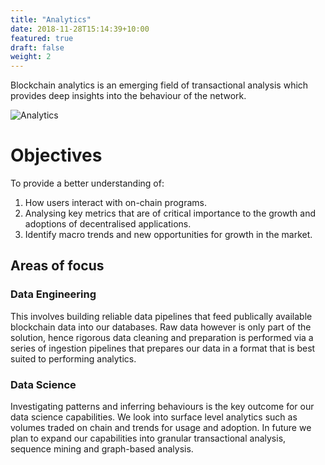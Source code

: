 ```yaml
---
title: "Analytics"
date: 2018-11-28T15:14:39+10:00
featured: true
draft: false
weight: 2
---
```


Blockchain analytics is an emerging field of transactional analysis which provides deep insights into the behaviour of the network.

![Analytics](https://source.unsplash.com/hpjSkU2UYSU)

# Objectives

To provide a better understanding of:

1. How users interact with on-chain programs.
2. Analysing key metrics that are of critical importance to the growth and adoptions of decentralised applications.
3. Identify macro trends and new opportunities for growth in the market.

## Areas of focus

### Data Engineering

This involves building reliable data pipelines that feed publically available blockchain data into our databases. Raw data however is only part of the solution, hence rigorous data cleaning and preparation is performed via a series of ingestion pipelines that prepares our data in a format that is best suited to performing analytics.

### Data Science

Investigating patterns and inferring behaviours is the key outcome for our data science capabilities. We look into surface level analytics such as volumes traded on chain and trends for usage and adoption. In future we plan to expand our capabilities into granular transactional analysis, sequence mining and graph-based analysis.